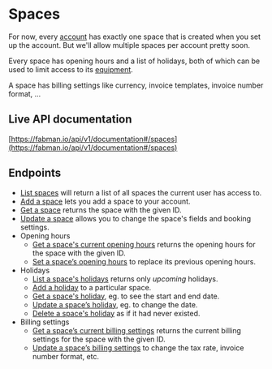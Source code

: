# Spaces

For now, every [account](accounts.md) has exactly one space that is created when you set up the account. But we'll allow multiple spaces per account pretty soon.

Every space has opening hours and a list of holidays, both of which can be used to limit access to its [equipment](equipment.md).

A space has billing settings like currency, invoice templates, invoice number format, …

## Live API documentation
[https://fabman.io/api/v1/documentation#/spaces](https://fabman.io/api/v1/documentation#/spaces)

## Endpoints
- [List spaces](https://fabman.io/api/v1/documentation#!/spaces/getSpaces) will return a list of all spaces the current user has access to.
- [Add a space](https://fabman.io/api/v1/documentation#!/spaces/postSpaces) lets you add a space to your account.
- [Get a space](https://fabman.io/api/v1/documentation#!/spaces/getSpacesId) returns the space with the given ID.
- [Update a space](https://fabman.io/api/v1/documentation#!/spaces/putSpacesId) allows you to change the space's fields and booking settings.
- Opening hours
	- [Get a space's current opening hours](https://fabman.io/api/v1/documentation#!/spaces/getSpacesIdOpeninghours) returns the opening hours for the space with the given ID.
	- [Set a space’s opening hours](https://fabman.io/api/v1/documentation#!/spaces/putSpacesIdOpeninghours) to replace its previous opening hours.
- Holidays
	- [List a space's holidays](https://fabman.io/api/v1/documentation#!/spaces/getSpacesIdHolidays) returns only *upcoming* holidays.
	- [Add a holiday](https://fabman.io/api/v1/documentation#!/spaces/postSpacesIdHolidays) to a particular space.
	- [Get a space's holiday](https://fabman.io/api/v1/documentation#!/spaces/getSpacesIdHolidaysHolidayid), eg. to see the start and end date.
	- [Update a space’s holiday](https://fabman.io/api/v1/documentation#!/spaces/putSpacesIdHolidaysHolidayid), eg. to change the date.
	- [Delete a space's holiday](https://fabman.io/api/v1/documentation#!/spaces/deleteSpacesIdHolidaysHolidayid) as if it had never existed.
- Billing settings
	- [Get a space’s current billing settings](https://fabman.io/api/v1/documentation#!/spaces/getSpacesIdBillingsettings) returns the current billing settings for the space with the given ID.
	- [Update a space’s billing settings](https://fabman.io/api/v1/documentation#!/spaces/putSpacesIdBillingsettings) to change the tax rate, invoice number format, etc.
